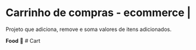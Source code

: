 # Carrinho de compras - ecommerce |
 Projeto que adiciona, remove e soma valores de itens adicionados.

**Food** 🚀
#   C a r t 
 
 
